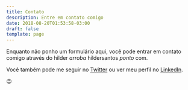 ```yaml
---
title: Contato
description: Entre em contato comigo
date: 2018-08-20T01:53:58-03:00
draft: false
template: page
---
```


Enquanto não ponho um formulário aqui, você pode entrar em contato comigo através do hilder _arroba_ hildersantos _ponto_ com.

Você também pode me seguir no [Twitter](https://twitter.com/hildersantos) ou ver meu perfil no [LinkedIn](https://www.linkedin.com/in/hildersantos/).

:wink:
